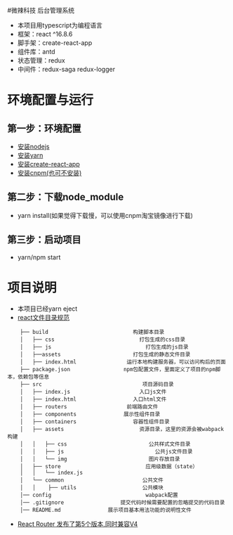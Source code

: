 #微辣科技 后台管理系统
- 本项目用typescript为编程语言
- 框架：react ^16.8.6
- 脚手架：create-react-app
- 组件库：antd 
- 状态管理：redux
- 中间件：redux-saga redux-logger

# 环境配置与运行
## 第一步：环境配置
- [安装nodejs](http://nodejs.cn/download/)
- [安装yarn](https://yarnpkg.com/lang/zh-hans/docs/install/#mac-stable)
- [安装create-react-app](https://www.jianshu.com/p/c6040430b18d)
- [安装cnpm(也可不安装)](https://www.jianshu.com/p/96d7558e643b)

## 第二步：下载node_module
- yarn install(如果觉得下载慢，可以使用cnpm淘宝镜像进行下载)

## 第三步：启动项目
- yarn/npm start

# 项目说明
- 本项目已经yarn eject
- [react文件目录规范](https://www.jianshu.com/p/540d4b4b5f29)
```
    ├── build                           构建脚本目录
    │   ├── css                           打包生成的css目录
    │   ├── js                              打包生成的js目录
    │   ├──assets                       打包生成的静态文件目录
    │   ├── index.html                运行本地构建服务器，可以访问构后的页面
    ├── package.json                 npm包配置文件，里面定义了项目的npm脚本，依赖包等信息
    ├── src                                项目源码目录
    │   ├── index.js                      入口js文件
    │   ├── index.html                  入口html文件
    │   ├── routers                   前端路由文件
    │   ├── components               展示性组件目录
    │   ├── containers                  容器性组件目录
    │   ├── assets                        资源目录，这里的资源会被wabpack构建
    │   │   ├── css                          公共样式文件目录
    │   │   ├── js                             公共js文件目录
    │   │   └── img                          图片存放目录
    │   ├── store                           应用级数据（state）
    │   │   └── index.js
    │   └── common                         公共文件
    │   │    ├── utils                     公共模块
    │── config                              wabpack配置
    │── .gitignore                  提交代码时候需要配置的忽略提交的代码目录
    │── README.md               展示项目基本用法功能的说明性文件
```
- [React Router 发布了第5个版本,同时兼容V4](https://www.oschina.net/news/105339/react-router-5-released)